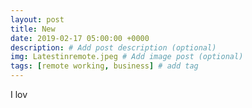 ```yaml
---
layout: post
title: New
date: 2019-02-17 05:00:00 +0000
description: # Add post description (optional)
img: Latestinremote.jpeg # Add image post (optional)
tags: [remote working, business] # add tag
---
```


I lov
